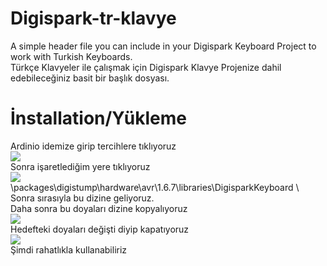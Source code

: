 # Digispark-tr-klavye
A simple header file you can include in your Digispark Keyboard Project to work with Turkish Keyboards.
</br>
Türkçe Klavyeler ile çalışmak için Digispark Klavye Projenize dahil edebileceğiniz basit bir başlık dosyası.

# İnstallation/Yükleme
Ardinio idemize girip tercihlere tıklıyoruz
</br>
<img src="https://i.hizliresim.com/QWBrUV.png"> 
</br>
Sonra işaretlediğim yere tıklıyoruz
</br>
<img src="https://bksec.xyz/github/mavi.png">
</br>
\packages\digistump\hardware\avr\1.6.7\libraries\DigisparkKeyboard \ 
</br>
Sonra sırasıyla bu dizine geliyoruz.
</br>
Daha sonra bu doyaları dizine kopyalıyoruz
</br>
<img src="https://bksec.xyz/github/dosya.png">
</br>
Hedefteki doyaları değişti diyip kapatıyoruz
</br>
<img src="https://bksec.xyz/github/kopya.png">
</br>
Şimdi rahatlıkla kullanabiliriz
